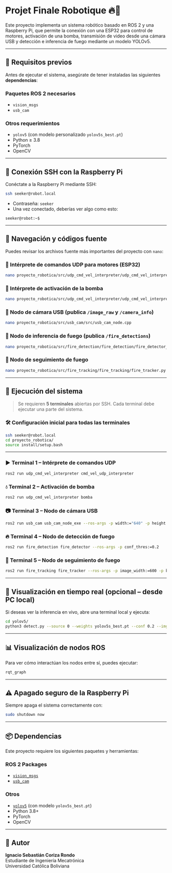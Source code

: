 
# Projet Finale Robotique 🔥🤖

Este proyecto implementa un sistema robótico basado en ROS 2 y una Raspberry Pi, que permite la conexión con una ESP32 para control de motores, activación de una bomba, transmisión de video desde una cámara USB y detección e inferencia de fuego mediante un modelo YOLOv5.

---

## 🔧 Requisitos previos

Antes de ejecutar el sistema, asegúrate de tener instaladas las siguientes **dependencias**:

### Paquetes ROS 2 necesarios

- `vision_msgs`
- `usb_cam`

### Otros requerimientos

- `yolov5` (con modelo personalizado `yolov5s_best.pt`)
- Python ≥ 3.8
- PyTorch
- OpenCV

---

## 🔌 Conexión SSH con la Raspberry Pi

Conéctate a la Raspberry Pi mediante SSH:

```bash
ssh seeker@robot.local
```

- Contraseña: `seeker`
- Una vez conectado, deberías ver algo como esto:

```
seeker@robot:~$
```

---

## 📁 Navegación y códigos fuente

Puedes revisar los archivos fuente más importantes del proyecto con `nano`:

### 🔸 Intérprete de comandos UDP para motores (ESP32)

```bash
nano proyecto_robotica/src/udp_cmd_vel_interpreter/udp_cmd_vel_interpreter/cmd_vel_udp_interpreter.py
```

### 🔸 Intérprete de activación de la bomba

```bash
nano proyecto_robotica/src/udp_cmd_vel_interpreter/udp_cmd_vel_interpreter/bool_udp_interpreter.py
```

### 🔸 Nodo de cámara USB (publica `/image_raw` y `/camera_info`)

```bash
nano proyecto_robotica/src/usb_cam/src/usb_cam_node.cpp
```

### 🔸 Nodo de inferencia de fuego (publica `/fire_detections`)

```bash
nano proyecto_robotica/src/fire_detection/fire_detection/fire_detector_node.py
```

### 🔸 Nodo de seguimiento de fuego

```bash
nano proyecto_robotica/src/fire_tracking/fire_tracking/fire_tracker.py
```

---

## 🚀 Ejecución del sistema

> Se requieren **5 terminales** abiertas por SSH. Cada terminal debe ejecutar una parte del sistema.

### 🛠 Configuración inicial para todas las terminales

```bash
ssh seeker@robot.local
cd proyecto_robotica/
source install/setup.bash
```

---

### ▶️ Terminal 1 – Intérprete de comandos UDP

```bash
ros2 run udp_cmd_vel_interpreter cmd_vel_udp_interpreter
```

### 💧 Terminal 2 – Activación de bomba

```bash
ros2 run udp_cmd_vel_interpreter bomba
```

### 📷 Terminal 3 – Nodo de cámara USB

```bash
ros2 run usb_cam usb_cam_node_exe --ros-args -p width:="640" -p height:="480" -p framerate:="25.0"
```

### 🔥 Terminal 4 – Nodo de detección de fuego

```bash
ros2 run fire_detection fire_detector --ros-args -p conf_thres:=0.2
```

### 🧭 Terminal 5 – Nodo de seguimiento de fuego

```bash
ros2 run fire_tracking fire_tracker --ros-args -p image_width:=600 -p kp:=0.0007 -p kd:=0.0006
```

---

## 📡 Visualización en tiempo real (opcional – desde PC local)

Si deseas ver la inferencia en vivo, abre una terminal local y ejecuta:

```bash
cd yolov5/
python3 detect.py --source 0 --weights yolov5s_best.pt --conf 0.2 --img 50
```

---

## 📊 Visualización de nodos ROS

Para ver cómo interactúan los nodos entre sí, puedes ejecutar:

```bash
rqt_graph
```

---

## ⚠️ Apagado seguro de la Raspberry Pi

Siempre apaga el sistema correctamente con:

```bash
sudo shutdown now
```

---

## 📦 Dependencias

Este proyecto requiere los siguientes paquetes y herramientas:

### ROS 2 Packages

- [`vision_msgs`](https://github.com/ros-perception/vision_msgs)
- [`usb_cam`](https://github.com/ros-drivers/usb_cam)

### Otros

- [`yolov5`](https://github.com/ultralytics/yolov5) (con modelo `yolov5s_best.pt`)
- Python 3.8+
- PyTorch
- OpenCV

---

## 👤 Autor

**Ignacio Sebastián Coriza Rondo**  
Estudiante de Ingeniería Mecatrónica  
Universidad Católica Boliviana
